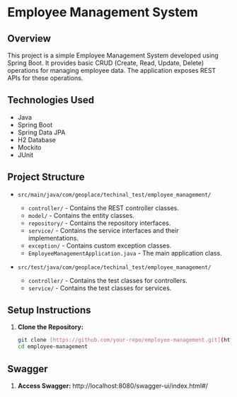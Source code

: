 # Employee Management System

## Overview

This project is a simple Employee Management System developed using Spring Boot. It provides basic CRUD (Create, Read, Update, Delete) operations for managing employee data. The application exposes REST APIs for these operations.

## Technologies Used

- Java
- Spring Boot
- Spring Data JPA
- H2 Database
- Mockito
- JUnit

## Project Structure

- `src/main/java/com/geoplace/techinal_test/employee_management/`
  - `controller/` - Contains the REST controller classes.
  - `model/` - Contains the entity classes.
  - `repository/` - Contains the repository interfaces.
  - `service/` - Contains the service interfaces and their implementations.
  - `exception/` - Contains custom exception classes.
  - `EmployeeManagementApplication.java` - The main application class.

- `src/test/java/com/geoplace/techinal_test/employee_management/`
  - `controller/` - Contains the test classes for controllers.
  - `service/` - Contains the test classes for services.

## Setup Instructions

1. **Clone the Repository:**
   ```bash
   git clone [https://github.com/your-repo/employee-management.git](https://github.com/JessBarbosa27/employee-management)
   cd employee-management
   
## Swagger

1. **Access Swagger:** http://localhost:8080/swagger-ui/index.html#/
